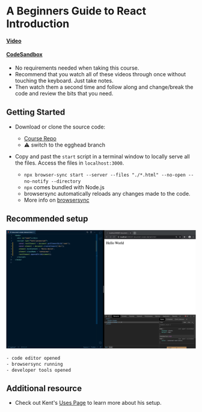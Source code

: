 # A Beginners Guide to React Introduction

#### [Video]()

#### [CodeSandbox](https://egghead.io/lessons/react-v2-00-a-beginners-guide-to-react-introduction?pl=a-beginners-guide-to-react-v2-6c4d)

- No requirements needed when taking this course.
- Recommend that you watch all of these videos through once without touching the keyboard. Just take notes.
- Then watch them a second time and follow along and change/break the code and review the bits that you need.

## Getting Started

- Download or clone the source code:

  - [Course Repo](https://github.com/kentcdodds/beginners-guide-to-react/tree/egghead)
  - **⚠** switch to the egghead branch

- Copy and past the `start` script in a terminal window to locally serve all the files. Access the files in `localhost:3000`.
  - `npx browser-sync start --server --files "./*.html" --no-open --no-notify --directory`
  - `npx` comes bundled with Node.js
  - browsersync automatically reloads any changes made to the code.
  - More info on [browsersync](https://github.com/wesbos/browser-sync-remote-example)

## Recommended setup

![img](/images/setup.png)

```
- code editor opened
- browsersync running
- developer tools opened
```

## Additional resource

- Check out Kent's [Uses Page](https://kentcdodds.com/uses/) to learn more about his setup.

